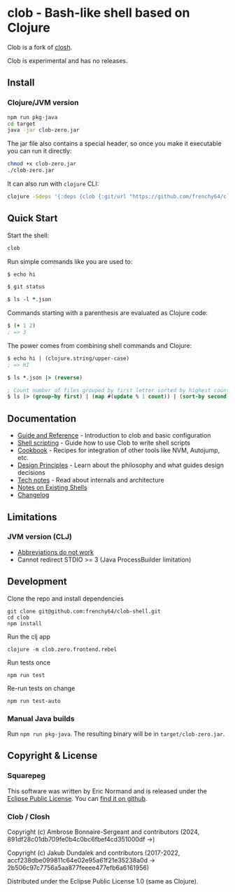 # clob - Bash-like shell based on Clojure

Clob is a fork of [closh](https://github.com/dundalek/closh).

Clob is experimental and has no releases.

## Install

### Clojure/JVM version

```sh
npm run pkg-java
cd target
java -jar clob-zero.jar
```

The jar file also contains a special header, so once you make it executable you can run it directly:
```sh
chmod +x clob-zero.jar
./clob-zero.jar
```

It can also run with `clojure` CLI:
```sh
clojure -Sdeps '{:deps {clob {:git/url "https://github.com/frenchy64/clob-shell.git" :sha "cd1579f31dcd2ed5b655a149b177f8cd47aecb5d"}}}' -m clob.zero.frontend.rebel
```

## Quick Start

Start the shell:
```sh
clob
```

Run simple commands like you are used to:

```clojure
$ echo hi

$ git status

$ ls -l *.json
```

Commands starting with a parenthesis are evaluated as Clojure code:

```clojure
$ (+ 1 2)
; => 3
```

The power comes from combining shell commands and Clojure:

```clojure
$ echo hi | (clojure.string/upper-case)
; => HI

$ ls *.json |> (reverse)

; Count number of files grouped by first letter sorted by highest count first
$ ls |> (group-by first) | (map #(update % 1 count)) | (sort-by second) | (reverse)
```

## Documentation

- [Guide and Reference](./doc/guide.md) - Introduction to clob and basic configuration
- [Shell scripting](./doc/scripting.md) - Guide how to use Clob to write shell scripts
- [Cookbook](./doc/cookbook.md) - Recipes for integration of other tools like NVM, Autojump, etc.
- [Design Principles](./doc/principles.md) - Learn about the philosophy and what guides design decisions
- [Tech notes](./doc/tech.md) - Read about internals and architecture
- [Notes on Existing Shells](./doc/notes.md)
- [Changelog](./CHANGELOG.md)

## Limitations

### JVM version (CLJ)

- [Abbreviations do not work](https://github.com/dundalek/closh/issues/151)
- Cannot redirect STDIO >= 3 (Java ProcessBuilder limitation)

## Development

Clone the repo and install dependencies

```
git clone git@github.com:frenchy64/clob-shell.git
cd clob
npm install
```

Run the clj app
```
clojure -m clob.zero.frontend.rebel
```

Run tests once
```
npm run test
```

Re-run tests on change
```
npm run test-auto
```

### Manual Java builds

Run `npm run pkg-java`. The resulting binary will be in `target/clob-zero.jar`.

## Copyright & License

### Squarepeg

This software was written by Eric Normand and is released under the
[Eclipse Public License]. You can [find it on github][github].

[github]: http://github.com/ericnormand/squarepeg

[Eclipse Public License]: http://opensource.org/licenses/eclipse-1.0.php

### Clob / Closh

Copyright (c) Ambrose Bonnaire-Sergeant and contributors (2024, 891df28c01db709fe0b4c0bc6fbef4cd351000df ->)

Copyright (c) Jakub Dundalek and contributors (2017-2022, accf238dbe099811c64e02e95a61f21e35238a0d -> 2b506c97c7756a5aa877feeee477efb6a6161956)

Distributed under the Eclipse Public License 1.0 (same as Clojure).

